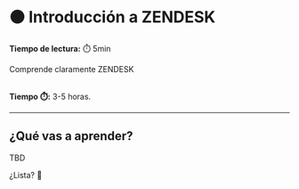 # ⚫ Introducción a ZENDESK

**Tiempo de lectura:** ⏱️️️ 5min

<!-- El siguiente bloque de comentario se usa también  para mostrar un preview o resumen del program, skill o module en thumbnails de FE (por ejemplo) -->
<!-- preview:start -->
<p>Comprende claramente ZENDESK</p>
<p><br><b>Tiempo ⏱️:</b> 3-5 horas.</p>
<!-- preview:end -->

---

## ¿Qué vas a aprender?
TBD

¿Lista? 🚀
